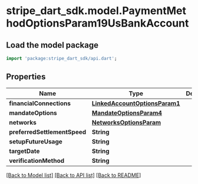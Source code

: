 # stripe_dart_sdk.model.PaymentMethodOptionsParam19UsBankAccount

## Load the model package
```dart
import 'package:stripe_dart_sdk/api.dart';
```

## Properties
Name | Type | Description | Notes
------------ | ------------- | ------------- | -------------
**financialConnections** | [**LinkedAccountOptionsParam1**](LinkedAccountOptionsParam1.md) |  | [optional] 
**mandateOptions** | [**MandateOptionsParam4**](MandateOptionsParam4.md) |  | [optional] 
**networks** | [**NetworksOptionsParam**](NetworksOptionsParam.md) |  | [optional] 
**preferredSettlementSpeed** | **String** |  | [optional] 
**setupFutureUsage** | **String** |  | [optional] 
**targetDate** | **String** |  | [optional] 
**verificationMethod** | **String** |  | [optional] 

[[Back to Model list]](../README.md#documentation-for-models) [[Back to API list]](../README.md#documentation-for-api-endpoints) [[Back to README]](../README.md)


